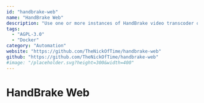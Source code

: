 ```yaml
---
id: "handbrake-web"
name: "HandBrake Web"
description: "Use one or more instances of HandBrake video transcoder on a headless device via a web interface."
tags:
  - "AGPL-3.0"
  - "Docker"
category: "Automation"
website: "https://github.com/TheNickOfTime/handbrake-web"
github: "https://github.com/TheNickOfTime/handbrake-web"
#image: "/placeholder.svg?height=300&width=400"
---
```


# HandBrake Web
